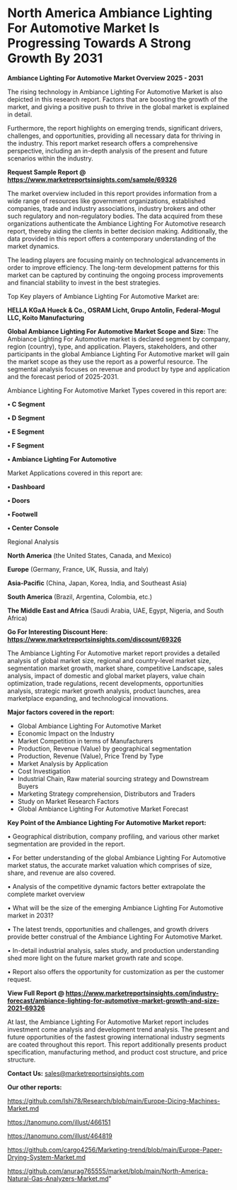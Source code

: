 # North America Ambiance Lighting For Automotive Market Is Progressing Towards A Strong Growth By 2031

<Strong> Ambiance Lighting For Automotive Market Overview 2025 - 2031</strong>

The rising technology in Ambiance Lighting For Automotive Market is also depicted in this research report. Factors that are boosting the growth of the market, and giving a positive push to thrive in the global market is explained in detail.

Furthermore, the report highlights on emerging trends, significant drivers, challenges, and opportunities, providing all necessary data for thriving in the industry. This report market research offers a comprehensive perspective, including an in-depth analysis of the present and future scenarios within the industry.

<strong>Request Sample Report @ <a href=https://www.marketreportsinsights.com/sample/69326>https://www.marketreportsinsights.com/sample/69326</a></strong>

The market overview included in this report provides information from a wide range of resources like government organizations, established companies, trade and industry associations, industry brokers and other such regulatory and non-regulatory bodies. The data acquired from these organizations authenticate the Ambiance Lighting For Automotive research report, thereby aiding the clients in better decision making. Additionally, the data provided in this report offers a contemporary understanding of the market dynamics.

The leading players are focusing mainly on technological advancements in order to improve efficiency. The long-term development patterns for this market can be captured by continuing the ongoing process improvements and financial stability to invest in the best strategies.

Top Key players of Ambiance Lighting For Automotive Market are:

<strong>HELLA KGaA Hueck & Co., OSRAM Licht, Grupo Antolin, Federal-Mogul LLC, Koito Manufacturing</strong>

<strong><b>Global Ambiance Lighting For Automotive Market Scope and Size:</b></strong>
The Ambiance Lighting For Automotive market is declared segment by company, region (country), type, and application. Players, stakeholders, and other participants in the global Ambiance Lighting For Automotive market will gain the market scope as they use the report as a powerful resource. The segmental analysis focuses on revenue and product by type and application and the forecast period of 2025-2031.

Ambiance Lighting For Automotive Market Types covered in this report are:

<strong>• C Segment

• D Segment

• E Segment

• F Segment

• Ambiance Lighting For Automotive</strong>

Market Applications covered in this report are:

<strong>• Dashboard

• Doors

• Footwell

• Center Console</strong> 

Regional Analysis

<strong>North America</strong> (the United States, Canada, and Mexico)

<strong>Europe</strong> (Germany, France, UK, Russia, and Italy)

<strong>Asia-Pacific</strong> (China, Japan, Korea, India, and Southeast Asia)

<strong>South America</strong> (Brazil, Argentina, Colombia, etc.)

<strong>The Middle East and Africa</strong> (Saudi Arabia, UAE, Egypt, Nigeria, and South Africa)

<strong>Go For Interesting Discount Here: <a href=https://www.marketreportsinsights.com/discount/69326>https://www.marketreportsinsights.com/discount/69326</a></strong>

The Ambiance Lighting For Automotive market report provides a detailed analysis of global market size, regional and country-level market size, segmentation market growth, market share, competitive Landscape, sales analysis, impact of domestic and global market players, value chain optimization, trade regulations, recent developments, opportunities analysis, strategic market growth analysis, product launches, area marketplace expanding, and technological innovations.

<strong><b>Major factors covered in the report:</b></strong>
<ul>
  <li>Global Ambiance Lighting For Automotive Market </li>
  <li>Economic Impact on the Industry</li>
  <li>Market Competition in terms of Manufacturers</li>
  <li>Production, Revenue (Value) by geographical segmentation</li>
  <li>Production, Revenue (Value), Price Trend by Type</li>
  <li>Market Analysis by Application</li>
  <li>Cost Investigation</li>
  <li>Industrial Chain, Raw material sourcing strategy and Downstream Buyers</li>
  <li>Marketing Strategy comprehension, Distributors and Traders</li>
  <li>Study on Market Research Factors</li>
  <li>Global Ambiance Lighting For Automotive Market Forecast</li>
</ul>

<strong><b>Key Point of the Ambiance Lighting For Automotive Market report:</b></strong>

• Geographical distribution, company profiling, and various other market segmentation are provided in the report.

• For better understanding of the global Ambiance Lighting For Automotive market status, the accurate market valuation which comprises of size, share, and revenue are also covered.

• Analysis of the competitive dynamic factors better extrapolate the complete market overview

• What will be the size of the emerging Ambiance Lighting For Automotive market in 2031?

• The latest trends, opportunities and challenges, and growth drivers provide better construal of the Ambiance Lighting For Automotive Market.

• In-detail industrial analysis, sales study, and production understanding shed more light on the future market growth rate and scope.

• Report also offers the opportunity for customization as per the customer request.

<strong><b>View Full Report @ <a href=https://www.marketreportsinsights.com/industry-forecast/ambiance-lighting-for-automotive-market-growth-and-size-2021-69326>https://www.marketreportsinsights.com/industry-forecast/ambiance-lighting-for-automotive-market-growth-and-size-2021-69326</a></b></strong>


At last, the Ambiance Lighting For Automotive Market report includes investment come analysis and development trend analysis. The present and future opportunities of the fastest growing international industry segments are coated throughout this report. This report additionally presents product specification, manufacturing method, and product cost structure, and price structure.

<strong>Contact Us:</strong>
sales@marketreportsinsights.com

<strong>Our other reports:</strong>

<a href=https://github.com/Ishi78/Research/blob/main/Europe-Dicing-Machines-Market.md>https://github.com/Ishi78/Research/blob/main/Europe-Dicing-Machines-Market.md</a>

<a href=https://tanomuno.com/illust/466151>https://tanomuno.com/illust/466151</a>

<a href=https://tanomuno.com/illust/464819>https://tanomuno.com/illust/464819</a>

<a href=https://github.com/cargo4256/Marketing-trend/blob/main/Europe-Paper-Drying-System-Market.md>https://github.com/cargo4256/Marketing-trend/blob/main/Europe-Paper-Drying-System-Market.md</a>

<a href=https://github.com/anurag765555/market/blob/main/North-America-Natural-Gas-Analyzers-Market.md>https://github.com/anurag765555/market/blob/main/North-America-Natural-Gas-Analyzers-Market.md</a>"
